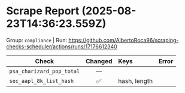 # Scrape Report (2025-08-23T14:36:23.559Z)

Group: `compliance`  |  Run: https://github.com/AlbertoRoca96/scraping-checks-scheduler/actions/runs/17176612340

| Check | Changed | Keys | Error |
|---|:---:|:--|:--|
| `psa_charizard_pop_total` | — |  |  |
| `sec_aapl_8k_list_hash` | ✅ | hash, length |  |
